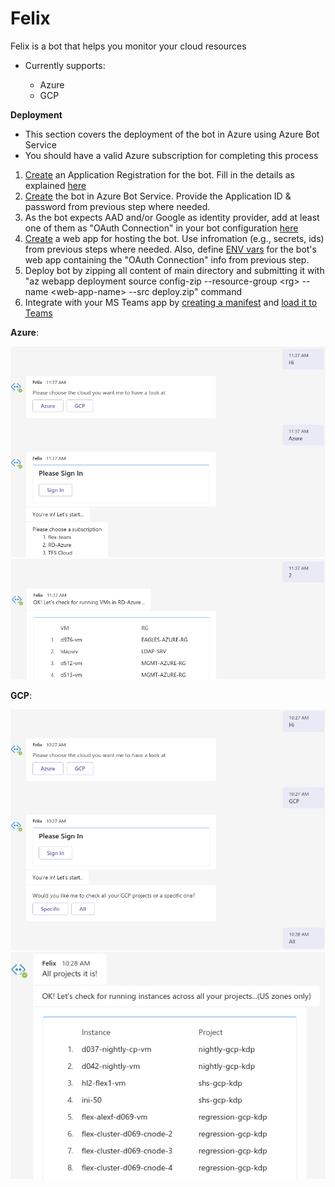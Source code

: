 # Felix

Felix is a bot that helps you monitor your cloud resources

* Currently supports:

  * Azure
  * GCP


**Deployment**

* This section covers the deployment of the bot in Azure using Azure Bot Service
* You should have a valid Azure subscription for completing this process

1. [Create](https://portal.azure.com/#blade/Microsoft_AAD_RegisteredApps/ApplicationsListBlade) an Application Registration for the bot. Fill in the details as explained [here](https://docs.microsoft.com/en-us/azure/bot-service/bot-builder-authentication?view=azure-bot-service-4.0&tabs=csharp%2Caadv2#create-the-azure-ad-identity-provider)
2. [Create](https://portal.azure.com/#create/Microsoft.AzureBot) the bot in Azure Bot Service. Provide the Application ID & password from previous step where needed.
3. As the bot expects AAD and/or Google as identity provider, add at least one of them as "OAuth Connection" in your bot configuration [here](https://portal.azure.com/#blade/Microsoft_Azure_ProjectOxford/AppliedAIHub/BotServices)
4. [Create](https://portal.azure.com/#create/Microsoft.WebSite) a web app for hosting the bot. Use infromation (e.g., secrets, ids) from previous steps where needed. Also, define [ENV vars](config.py) for the bot's web app containing the "OAuth Connection" info from previous step.
5. Deploy bot by zipping all content of main directory and submitting it with "az webapp deployment source config-zip --resource-group \<rg\> --name \<web-app-name\> --src deploy.zip" command
6. Integrate with your MS Teams app by [creating a manifest](/teams_app_manifest/create_teams_manifest.sh) and [load it to Teams](/images/teams_instructions.jpg)

**Azure**:

![Azure](images/az-1.png)
![Azure](images/az-2.png)

**GCP**:

![GCP](images/gcp-1.png)
![GCP](images/gcp-2.png)

